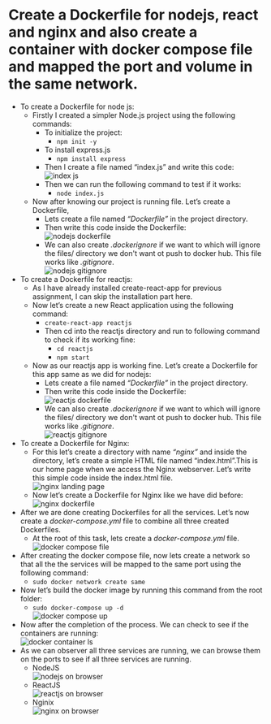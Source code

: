 # Create a Dockerfile for nodejs, react and nginx and also create a container with docker compose file and mapped the port and volume in the same network.

- To create a Dockerfile for node js:
  - Firstly I created a simpler Node.js project using the following commands:
    - To initialize the project:
      - `npm init -y`
    - To install express.js
      - `npm install express`
    - Then I create a file named “index.js” and write this code:<br/>
  ![index js](https://github.com/LF-DevOps-Intern/4_4_server-docker-krishna-rikeshkarma/blob/main/Qno3/snapshots/index%20js.png)
    - Then we can run the following command to test if it works:
      - `node index.js`
  - Now after knowing our project is running file. Let’s create a Dockerfile,
    - Lets create a file named _“Dockerfile”_ in the project directory.
    - Then write this code inside the Dockerfile:<br/>
  ![nodejs dockerfile](https://github.com/LF-DevOps-Intern/4_4_server-docker-krishna-rikeshkarma/blob/main/Qno3/snapshots/nodejs%20dockerfile.png)
    - We can also create _.dockerignore_ if we want to which will ignore the files/ directory we don't want ot push to docker hub. This file works like _.gitignore_.<br/>
  ![nodejs gitignore](https://github.com/LF-DevOps-Intern/4_4_server-docker-krishna-rikeshkarma/blob/main/Qno3/snapshots/nodejs%20dockerfile.png)
- To create a Dockerfile for reactjs:
  - As I have already installed create-react-app for previous assignment, I can skip the installation part here.
  - Now let’s create a new React application using the following command:
    - `create-react-app reactjs`
    - Then cd into the reactjs directory and run to following command to check if its working fine:
      - `cd reactjs`
      - `npm start`
  - Now as our reactjs app is working fine. Let’s create a Dockerfile for this app same as we did for nodejs:
    - Lets create a file named _“Dockerfile”_ in the project directory.
    - Then write this code inside the Dockerfile:<br/>
  ![reactjs dockerfile](https://github.com/LF-DevOps-Intern/4_4_server-docker-krishna-rikeshkarma/blob/main/Qno3/snapshots/reactjs%20dockerfile.png)
    - We can also create _.dockerignore_ if we want to which will ignore the files/ directory we don't want ot push to docker hub. This file works like ._gitignore_.<br/>
  ![reactjs gitignore](https://github.com/LF-DevOps-Intern/4_4_server-docker-krishna-rikeshkarma/blob/main/Qno3/snapshots/reactjs%20dockerignore.png)
- To create a Dockerfile for Nginx:
  - For this let’s create a directory with name _“nginx”_ and inside the directory, let’s create a simple HTML file named “index.html”.This is our home page when we access the Nginx webserver. Let’s write this simple code inside the index.html file.<br/>
  ![nginx landing page](https://github.com/LF-DevOps-Intern/4_4_server-docker-krishna-rikeshkarma/blob/main/Qno3/snapshots/nginx%20landingpage.png)
  - Now let’s create a Dockerfile for Nginx like we have did before:<br/>
  ![nginx dockerfile](https://github.com/LF-DevOps-Intern/4_4_server-docker-krishna-rikeshkarma/blob/main/Qno3/snapshots/nginx%20dockerfile.png)
- After we are done creating Dockerfiles for all the services. Let’s now create a _docker-compose.yml_ file to combine all three created Dockerfiles.
  - At the root of this task, lets create a _docker-compose.yml_ file.<br/>
  ![docker compose file](https://github.com/LF-DevOps-Intern/4_4_server-docker-krishna-rikeshkarma/blob/main/Qno3/snapshots/docker%20compose%20file.png)
- After creating the docker compose file, now lets create a network so that all the the services will be mapped to the same port using the following command:
  - `sudo docker network create same`
- Now let’s build the docker image by running this command from the root folder:
  - `sudo docker-compose up -d`<br/>
  ![docker compose up](https://github.com/LF-DevOps-Intern/4_4_server-docker-krishna-rikeshkarma/blob/main/Qno3/snapshots/docker%20compose%20up.png)
- Now after the completion of the process. We can check to see if the containers are running:<br/>
  ![docker container ls](https://github.com/LF-DevOps-Intern/4_4_server-docker-krishna-rikeshkarma/blob/main/Qno3/snapshots/docker%20container%20ls.png)
- As we can observer all three services are running, we can browse them on the ports to see if all three services are running.
  - NodeJS<br/>
  ![nodejs on browser](https://github.com/LF-DevOps-Intern/4_4_server-docker-krishna-rikeshkarma/blob/main/Qno3/snapshots/nodejs%20on%20browser.png)
  - ReactJS<br/>
  ![reactjs on browser](https://github.com/LF-DevOps-Intern/4_4_server-docker-krishna-rikeshkarma/blob/main/Qno3/snapshots/reactjs%20on%20browser.png)
  - Nginix<br/>
  ![nginx on browser](https://github.com/LF-DevOps-Intern/4_4_server-docker-krishna-rikeshkarma/blob/main/Qno3/snapshots/nginx%20on%20browser.png)
